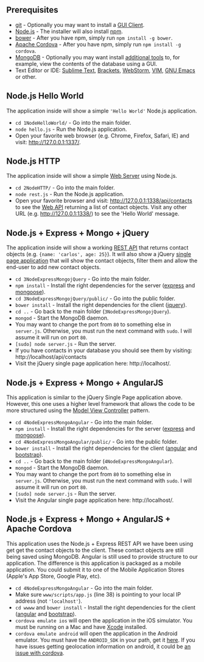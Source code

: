 ## Prerequisites

* [git](http://git-scm.com/) - Optionally you may want to install a [GUI Client](http://git-scm.com/downloads/guis).
* [Node.js](http://nodejs.org/) - The installer will also install [npm](https://npmjs.org/).
* [bower](http://bower.io/) - After you have npm, simply run `npm install -g bower`.
* [Apache Cordova](http://cordova.apache.org/) - After you have npm, simply run `npm install -g cordova`.
* [MongoDB](http://www.mongodb.org/) - Optionally you may want install [additional tools](http://mongodb-tools.com/) to, for example, view the contents of the database using a GUI.
* Text Editor or IDE: [Sublime Text](http://www.sublimetext.com/), [Brackets](http://brackets.io/), [WebStorm](http://www.jetbrains.com/webstorm/), [VIM](http://www.vim.org/), [GNU Emacs](http://www.gnu.org/software/emacs/) or other.

## Node.js Hello World

The application inside will show a simple `'Hello World'` Node.js application.

* `cd 1NodeHelloWorld/` - Go into the main folder.
* `node hello.js` - Run the Node.js application.
* Open your favorite web browser (e.g. Chrome, Firefox, Safari, IE) and visit: http://127.0.0.1:1337/.

## Node.js HTTP

The application inside will show a simple [Web Server](http://en.wikipedia.org/wiki/Web_server) using Node.js.

* `cd 2NodeHTTP/` - Go into the main folder.
* `node rest.js` - Run the Node.js application.
* Open your favorite browser and visit: http://127.0.0.1:1338/api/contacts to see the [Web API](http://en.wikipedia.org/wiki/Web_API) returning a list of contact objects. Visit any other URL (e.g. http://127.0.0.1:1338/) to see the 'Hello World' message.
 
## Node.js + Express + Mongo + jQuery

The application inside will show a working [REST API](http://en.wikipedia.org/wiki/Representational_state_transfer) that returns contact objects (e.g. `{name: 'carlos', age: 25}`). It will also show a jQuery [single page application](http://en.wikipedia.org/wiki/Single-page_application) that will show the contact objects, filter them and allow the end-user to add new contact objects.

* `cd 3NodeExpressMongojQuery` - Go into the main folder.
* `npm install` - Install the right dependencies for the server ([express](http://expressjs.com/) and [mongoose](http://mongoosejs.com/)).
* `cd 3NodeExpressMongojQuery/public/` - Go into the public folder.
* `bower install` - Install the right dependencies for the client ([jquery](http://jquery.com/)).
* `cd ..` - Go back to the main folder (`3NodeExpressMongojQuery`).
* `mongod` - Start the MongoDB daemon. 
* You may want to change the port from `80` to something else in `server.js`. Otherwise, you must run the next command with `sudo`. I will assume it will run on port `80`.
* `[sudo] node server.js` - Run the server.
* If you have contacts in your database you should see them by visiting: http://localhost/api/contacts
* Visit the jQuery single page application here: http://localhost/.

## Node.js + Express + Mongo + AngularJS

This application is similar to the jQuery Single Page application above. However, this one uses a higher level framework that allows the code to be more structured using the [Model View Controller](http://en.wikipedia.org/wiki/Model%E2%80%93view%E2%80%93controller) pattern.

* `cd 4NodeExpressMongoAngular` - Go into the main folder.
* `npm install` - Install the right dependencies for the server ([express](http://expressjs.com/) and [mongoose](http://mongoosejs.com/)).
* `cd 4NodeExpressMongoAngular/public/` - Go into the public folder.
* `bower install` - Install the right dependencies for the client ([angular](http://angularjs.org/) and [bootstrap](http://getbootstrap.com/)).
* `cd ..` - Go back to the main folder (`4NodeExpressMongoAngular`).
* `mongod` - Start the MongoDB daemon. 
* You may want to change the port from `80` to something else in `server.js`. Otherwise, you must run the next command with `sudo`. I will assume it will run on port `80`.
* `[sudo] node server.js` - Run the server.
* Visit the Angular single page application here: http://localhost/.

## Node.js + Express + Mongo + AngularJS + Apache Cordova

This application uses the Node.js + Express REST API we have been using get get the contact objects to the client. These contact objects are still being saved using MongoDB. Angular is still used to provide structure to our application. The difference is this application is packaged as a mobile application. You could submit it to one of the Mobile Application Stores (Apple's App Store, Google Play, etc). 

* `cd 4NodeExpressMongoAngular` - Go into the main folder.
* Make sure `www/scripts/app.js` (line 38) is pointing to your local IP address (not `'localhost'`).
* `cd wwww` and `bower install` - Install the right dependencies for the client ([angular](http://angularjs.org/) and [bootstrap](http://getbootstrap.com/)).
* `cordova emulate ios` will open the application in the iOS simulator. You must be running on a Mac and have [Xcode](https://itunes.apple.com/us/app/xcode/id497799835) installed.
* `cordova emulate android` will open the application in the Android emulator. You must have the `ANDROID_SDK` in your path, get it [here](http://developer.android.com/sdk/index.html). If you have issues getting geolocation information on android, it could be [an issue with cordova](http://stackoverflow.com/q/19567798/186909).






